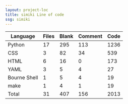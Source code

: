 ```yaml
---
layout: project-loc
title: simiki Line of code
ssg: simiki
---
```

<div class="table-responsive">
<table class="table">
<thead><tr>
<th>Language</th>
<th>Files</th>
<th>Blank</th>
<th>Comment</th>
<th>Code</th>
</tr></thead><tbody>
<tr><td>Python</td><td> 17</td><td> 295</td><td> 113</td><td> 1236</td></tr>
<tr><td>CSS</td><td> 3</td><td> 82</td><td> 34</td><td> 539</td></tr>
<tr><td>HTML</td><td> 6</td><td> 16</td><td> 0</td><td> 173</td></tr>
<tr><td>YAML</td><td> 3</td><td> 5</td><td> 4</td><td> 27</td></tr>
<tr><td>Bourne Shell</td><td> 1</td><td> 5</td><td> 4</td><td> 19</td></tr>
<tr><td>make</td><td> 1</td><td> 4</td><td> 1</td><td> 19</td></tr>
<tr><td>Total</td><td>31</td><td>407</td><td>156</td><td>2013</td></tr>
</tbody></table></div>
